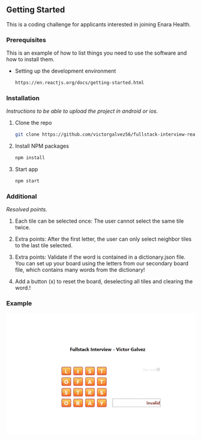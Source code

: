 <!-- GETTING STARTED -->
## Getting Started

This is a coding challenge for applicants interested in joining Enara Health.

### Prerequisites

This is an example of how to list things you need to use the software and how to install them.
* Setting up the development environment
  ```sh
  https://en.reactjs.org/docs/getting-started.html
  ```

### Installation

_Instructions to be able to upload the project in android or ios._

1. Clone the repo
   ```sh
   git clone https://github.com/victorgalvez56/fullstack-interview-react-web.git
   ```
2. Install NPM packages
   ```sh
   npm install
3. Start app
   ```sh
   npm start
   ```

### Additional

_Resolved points._
1. Each tile can be selected once: The user cannot select the same tile twice.
 
2. Extra points: After the first letter, the user can only select neighbor tiles to the last tile selected.
 
3. Extra points: Validate if the word is contained in a dictionary.json file. You can set up your board using the letters from our secondary board file, which contains many words from the dictionary!

3. Add a button (x) to reset the board, deselecting all tiles and clearing the word.!
  

### Example
![Mobile dimensions.](./example.gif)
